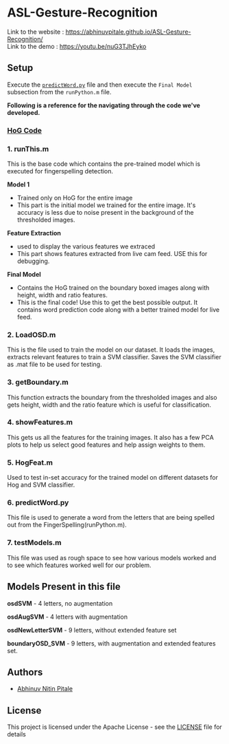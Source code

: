 
# ASL-Gesture-Recognition

Link to the website : https://abhinuvpitale.github.io/ASL-Gesture-Recognition/<br>
Link to the demo : https://youtu.be/nuG3TJhEyko

## Setup

Execute the [`predictWord.py`](predictWord.py) file and then execute the `Final Model` subsection from the `runPython.m` file.


**Following is a reference for the navigating through the code we've developed.**

### [HoG Code](HoG%20Code)

### 1. runThis.m
This is the base code which contains the pre-trained model which is executed for fingerspelling detection.

**Model 1**
- Trained only on HoG for the entire image
- This part is the initial model we trained for the entire image. It's accuracy is less due to noise present in the background of the thresholded images.

**Feature Extraction** 
-  used to display the various features we extraced
- This part shows features extracted from live cam feed. 
USE this for debugging.

**Final Model** 
- Contains the HoG trained on the boundary boxed images along with height, width and ratio features.
- This is the final code! Use this to get the best possible output. It contains word prediction code along with a better trained model for live feed.

### 2. LoadOSD.m
This is the file used to train the model on our dataset.
It loads the images, extracts relevant features to train a SVM classifier.
Saves the SVM classifier as .mat file to be used for testing.

### 3. getBoundary.m
This function extracts the boundary from the thresholded images and also gets height, width and the ratio feature which is useful for classification.

### 4. showFeatures.m
This gets us all the features for the training images. It also has a few PCA plots to help us select good features and help assign weights to them.

### 5. HogFeat.m
Used to test in-set accuracy for the trained model on different datasets for Hog and SVM classifier.

### 6. predictWord.py
This file is used to generate a word from the letters that are being spelled out from the FingerSpelling(runPython.m). 

### 7. testModels.m
This file was used as rough space to see how various models worked and to see which features worked well for our problem.

## Models Present in this file

**osdSVM** - 4 letters, no augmentation

**osdAugSVM** - 4 letters with augmentation

**osdNewLetterSVM** - 9 letters, without extended feature set

**boundaryOSD_SVM** - 9 letters, with augmentation and extended features set.

## Authors
- [Abhinuv Nitin Pitale](https://github.com/abhinuvpitale)

## License
This project is licensed under the Apache License - see the [LICENSE](LICENSE) file for details
